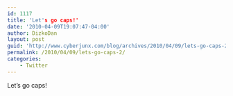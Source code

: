```yaml
---
id: 1117
title: 'Let's go caps!'
date: '2010-04-09T19:07:47-04:00'
author: DizkoDan
layout: post
guid: 'http://www.cyberjunx.com/blog/archives/2010/04/09/lets-go-caps-2/'
permalink: /2010/04/09/lets-go-caps-2/
categories:
    - Twitter
---
```


Let’s go caps!